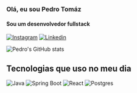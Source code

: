 ### Olá, eu sou Pedro Tomáz

#### Sou um desenvolvedor fullstack

[![Instagram](https://img.shields.io/badge/Instagram-E4405F?style=for-the-badge&logo=instagram&logoColor=white)](https://www.instagram.com/offtmz/)
[![Linkedin](https://img.shields.io/badge/LinkedIn-0077B5?style=for-the-badge&logo=linkedin&logoColor=white)](www.linkedin.com/in/pedro-tomaz-279b4422b)

![Pedro's GitHub stats](https://github-readme-stats.vercel.app/api?username=pdrotmz&show_icons=true&theme=tokyonight)

## Tecnologias que uso no meu dia

![Java](https://img.shields.io/badge/Java-ED8B00?style=for-the-badge&logo=openjdk&logoColor=white)
![Spring Boot](https://img.shields.io/badge/Spring-6DB33F?style=for-the-badge&logo=spring&logoColor=white)
![React](https://img.shields.io/badge/React-20232A?style=for-the-badge&logo=react&logoColor=61DAFB)
![Postgres](https://img.shields.io/badge/PostgreSQL-316192?style=for-the-badge&logo=postgresql&logoColor=white)
